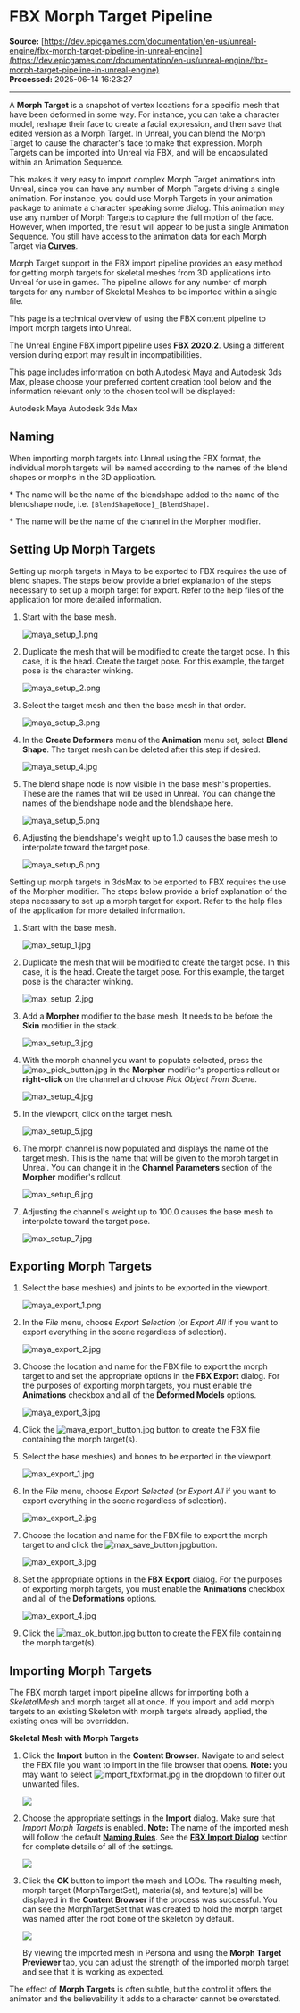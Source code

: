 # FBX Morph Target Pipeline

**Source:** [https://dev.epicgames.com/documentation/en-us/unreal-engine/fbx-morph-target-pipeline-in-unreal-engine](https://dev.epicgames.com/documentation/en-us/unreal-engine/fbx-morph-target-pipeline-in-unreal-engine)  
**Processed:** 2025-06-14 16:23:27

---

A **Morph Target** is a snapshot of vertex locations for a specific mesh that have been deformed in some way. For instance, you can take a character model, reshape their face to create a facial expression, and then save that edited version as a Morph Target. In Unreal, you can blend the Morph Target to cause the character's face to make that expression. Morph Targets can be imported into Unreal via FBX, and will be encapsulated within an Animation Sequence.

This makes it very easy to import complex Morph Target animations into Unreal, since you can have any number of Morph Targets driving a single animation. For instance, you could use Morph Targets in your animation package to animate a character speaking some dialog. This animation may use any number of Morph Targets to capture the full motion of the face. However, when imported, the result will appear to be just a single Animation Sequence. You still have access to the animation data for each Morph Target via [**Curves**](/documentation/en-us/unreal-engine/animation-curves-in-unreal-engine).

Morph Target support in the FBX import pipeline provides an easy method for getting morph targets for skeletal meshes from 3D applications into Unreal for use in games. The pipeline allows for any number of morph targets for any number of Skeletal Meshes to be imported within a single file.

This page is a technical overview of using the FBX content pipeline to import morph targets into Unreal.

The Unreal Engine FBX import pipeline uses **FBX 2020.2**. Using a different version during export may result in incompatibilities.

This page includes information on both Autodesk Maya and Autodesk 3ds Max, please choose your preferred content creation tool below and the information relevant only to the chosen tool will be displayed:

Autodesk Maya Autodesk 3ds Max

## Naming

When importing morph targets into Unreal using the FBX format, the individual morph targets will be named according to the names of the blend shapes or morphs in the 3D application.

\* The name will be the name of the blendshape added to the name of the blendshape node, i.e. `[BlendShapeNode]_[BlendShape]`.

\* The name will be the name of the channel in the Morpher modifier.

## Setting Up Morph Targets

Setting up morph targets in Maya to be exported to FBX requires the use of blend shapes. The steps below provide a brief explanation of the steps necessary to set up a morph target for export. Refer to the help files of the application for more detailed information.

1.  Start with the base mesh.
    
    ![maya_setup_1.png](https://d1iv7db44yhgxn.cloudfront.net/documentation/images/6ba02dd0-6d3b-482c-9a87-1a1b6ba53c90/maya_setup_1.png)
2.  Duplicate the mesh that will be modified to create the target pose. In this case, it is the head. Create the target pose. For this example, the target pose is the character winking.
    
    ![maya_setup_2.png](https://d1iv7db44yhgxn.cloudfront.net/documentation/images/3a71a251-054f-4fde-8517-40e3b557e945/maya_setup_2.png)
3.  Select the target mesh and then the base mesh in that order.
    
    ![maya_setup_3.png](https://d1iv7db44yhgxn.cloudfront.net/documentation/images/b85199a6-e585-493b-a906-f1b79e83f3b0/maya_setup_3.png)
4.  In the **Create Deformers** menu of the **Animation** menu set, select **Blend Shape**. The target mesh can be deleted after this step if desired.
    
    ![maya_setup_4.jpg](https://d1iv7db44yhgxn.cloudfront.net/documentation/images/f5b60f7c-11f6-4316-beff-65c98aacdc0d/maya_setup_4.jpg)
5.  The blend shape node is now visible in the base mesh's properties. These are the names that will be used in Unreal. You can change the names of the blendshape node and the blendshape here.
    
    ![maya_setup_5.png](https://d1iv7db44yhgxn.cloudfront.net/documentation/images/100b717f-f707-4ece-b159-8acc04985e21/maya_setup_5.png)
6.  Adjusting the blendshape's weight up to 1.0 causes the base mesh to interpolate toward the target pose.
    
    ![maya_setup_6.png](https://d1iv7db44yhgxn.cloudfront.net/documentation/images/b6dd4606-fc89-4955-82e6-fb17357fa2c8/maya_setup_6.png)

Setting up morph targets in 3dsMax to be exported to FBX requires the use of the Morpher modifier. The steps below provide a brief explanation of the steps necessary to set up a morph target for export. Refer to the help files of the application for more detailed information.

1.  Start with the base mesh.
    
    ![max_setup_1.jpg](https://d1iv7db44yhgxn.cloudfront.net/documentation/images/8f4de27c-1747-472c-b566-d6d66190c673/max_setup_1.jpg)
2.  Duplicate the mesh that will be modified to create the target pose. In this case, it is the head. Create the target pose. For this example, the target pose is the character winking.
    
    ![max_setup_2.jpg](https://d1iv7db44yhgxn.cloudfront.net/documentation/images/56f7161c-06bf-4754-a23b-1d3d57890e9f/max_setup_2.jpg)
3.  Add a **Morpher** modifier to the base mesh. It needs to be before the **Skin** modifier in the stack.
    
    ![max_setup_3.jpg](https://d1iv7db44yhgxn.cloudfront.net/documentation/images/74db94ea-ba1d-4420-8c41-07ae5dab73cd/max_setup_3.jpg)
4.  With the morph channel you want to populate selected, press the ![max_pick_button.jpg](https://d1iv7db44yhgxn.cloudfront.net/documentation/images/5d982248-4732-4578-84de-6ba141fca41f/max_pick_button.jpg) in the **Morpher** modifier's properties rollout or **right-click** on the channel and choose *Pick Object From Scene*.
    
    ![max_setup_4.jpg](https://d1iv7db44yhgxn.cloudfront.net/documentation/images/d66a5a32-a367-414b-8b05-c28fb236ba00/max_setup_4.jpg)
5.  In the viewport, click on the target mesh.
    
    ![max_setup_5.jpg](https://d1iv7db44yhgxn.cloudfront.net/documentation/images/2a00c207-f2d4-4006-92f5-8908ee0cedeb/max_setup_5.jpg)
6.  The morph channel is now populated and displays the name of the target mesh. This is the name that will be given to the morph target in Unreal. You can change it in the **Channel Parameters** section of the **Morpher** modifier's rollout.
    
    ![max_setup_6.jpg](https://d1iv7db44yhgxn.cloudfront.net/documentation/images/62415051-1973-4107-8b19-553fd71069d0/max_setup_6.jpg)
7.  Adjusting the channel's weight up to 100.0 causes the base mesh to interpolate toward the target pose.
    
    ![max_setup_7.jpg](https://d1iv7db44yhgxn.cloudfront.net/documentation/images/e3f5384a-3bbe-4f1f-a2bf-283c0a48b4ab/max_setup_7.jpg)

## Exporting Morph Targets

1.  Select the base mesh(es) and joints to be exported in the viewport.
    
    ![maya_export_1.png](https://d1iv7db44yhgxn.cloudfront.net/documentation/images/b4a04a4a-1521-48a5-83ad-0449f3418b7f/maya_export_1.png)
2.  In the *File* menu, choose *Export Selection* (or *Export All* if you want to export everything in the scene regardless of selection).
    
    ![maya_export_2.jpg](https://d1iv7db44yhgxn.cloudfront.net/documentation/images/5d11e884-3989-48e3-beea-acf50e6ee979/maya_export_2.jpg)
3.  Choose the location and name for the FBX file to export the morph target to and set the appropriate options in the **FBX Export** dialog. For the purposes of exporting morph targets, you must enable the **Animations** checkbox and all of the **Deformed Models** options.
    
    ![maya_export_3.jpg](https://d1iv7db44yhgxn.cloudfront.net/documentation/images/6c292a95-3cda-4700-9477-9cb37aea344b/maya_export_3.jpg)
4.  Click the ![maya_export_button.jpg](https://d1iv7db44yhgxn.cloudfront.net/documentation/images/a380b7f5-15de-445a-a06b-6b68bb3a88b0/maya_export_button.jpg) button to create the FBX file containing the morph target(s).
    

1.  Select the base mesh(es) and bones to be exported in the viewport.
    
    ![max_export_1.jpg](https://d1iv7db44yhgxn.cloudfront.net/documentation/images/31fd0b09-2828-492d-aa1d-e8ac3d8110a7/max_export_1.jpg)
2.  In the *File* menu, choose *Export Selected* (or *Export All* if you want to export everything in the scene regardless of selection).
    
    ![max_export_2.jpg](https://d1iv7db44yhgxn.cloudfront.net/documentation/images/eed514ce-721e-4993-8c9d-f606fea0b253/max_export_2.jpg)
3.  Choose the location and name for the FBX file to export the morph target to and click the ![max_save_button.jpg](https://d1iv7db44yhgxn.cloudfront.net/documentation/images/6cc7694f-8a9a-44db-8844-5c69da5e9651/max_save_button.jpg)button.
    
    ![max_export_3.jpg](https://d1iv7db44yhgxn.cloudfront.net/documentation/images/038c5520-e3d9-4da9-846e-de8dc2703274/max_export_3.jpg)
4.  Set the appropriate options in the **FBX Export** dialog. For the purposes of exporting morph targets, you must enable the **Animations** checkbox and all of the **Deformations** options.
    
    ![max_export_4.jpg](https://d1iv7db44yhgxn.cloudfront.net/documentation/images/d6ac25f3-974b-450f-8aba-3f849b471c52/max_export_4.jpg)
5.  Click the ![max_ok_button.jpg](https://d1iv7db44yhgxn.cloudfront.net/documentation/images/a997a418-22d1-4609-852d-6ae6ea3fe1be/max_ok_button.jpg) button to create the FBX file containing the morph target(s).
    

## Importing Morph Targets

The FBX morph target import pipeline allows for importing both a *SkeletalMesh* and morph target all at once. If you import and add morph targets to an existing Skeleton with morph targets already applied, the existing ones will be overridden.

**Skeletal Mesh with Morph Targets**

1.  Click the **Import** button in the **Content Browser**. Navigate to and select the FBX file you want to import in the file browser that opens. **Note:** you may want to select ![import_fbxformat.jpg](https://d1iv7db44yhgxn.cloudfront.net/documentation/images/3599668a-e11f-44b3-80cc-76cdb999c2c9/import_fbxformat.jpg) in the dropdown to filter out unwanted files.
    
    ![](https://d1iv7db44yhgxn.cloudfront.net/documentation/images/9ff225e5-ecf4-45d5-9888-f4fa418b1b2f/import_file.jpg)
2.  Choose the appropriate settings in the **Import** dialog. Make sure that *Import Morph Targets* is enabled. **Note:** The name of the imported mesh will follow the default [**Naming Rules**](/documentation/en-us/unreal-engine/fbx-import-options-reference-in-unreal-engine#namingconventions). See the [**FBX Import Dialog**](/documentation/en-us/unreal-engine/fbx-import-options-reference-in-unreal-engine) section for complete details of all of the settings.
    
    ![](https://d1iv7db44yhgxn.cloudfront.net/documentation/images/c74fb885-265c-4884-8c4b-6a854c5354a2/importmorphtargets.png)
3.  Click the **OK** button to import the mesh and LODs. The resulting mesh, morph target (MorphTargetSet), material(s), and texture(s) will be displayed in the **Content Browser** if the process was successful. You can see the MorphTargetSet that was created to hold the morph target was named after the root bone of the skeleton by default.
    
    ![](https://d1iv7db44yhgxn.cloudfront.net/documentation/images/7e2c9c3d-412a-46f6-93c6-ab6d01feac4a/importedcharacter.png)
    
    By viewing the imported mesh in Persona and using the **Morph Target Previewer** tab, you can adjust the strength of the imported morph target and see that it is working as expected.
    

The effect of **Morph Targets** is often subtle, but the control it offers the animator and the believability it adds to a character cannot be overstated.